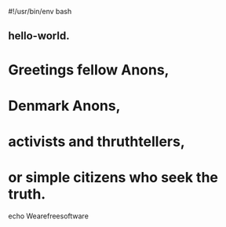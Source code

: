 
#!/usr/bin/env bash
## hello-world.
#
# Greetings fellow Anons, 
# Denmark Anons, 
# activists and thruthtellers,
# or simple citizens who seek the truth.
echo Wearefreesoftware
